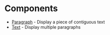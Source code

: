 # Components

* [Paragraph](/components/paragraph) - Display a piece of contiguous text
* [Text](/components/text) - Display multiple paragraphs
